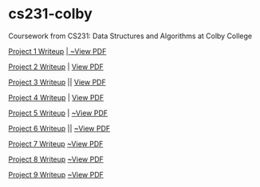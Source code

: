 # cs231-colby
Coursework from CS231: Data Structures and Algorithms at Colby College

[Project 1 Writeup](https://wiki.colby.edu/display/~ajkarale/Project+1)
[| ~View PDF](https://github.com/akaralekas/cs231-colby/blob/master/Project1/writeup_cs231project1.pdf)

[Project 2 Writeup](https://wiki.colby.edu/display/~ajkarale/Project+2)
| [View PDF](https://github.com/akaralekas/cs231-colby/blob/master/Project2/writeup_cs231project2.pdf)

[Project 3 Writeup](https://wiki.colby.edu/display/~ajkarale/Project+3)
|| [View PDF](https://github.com/akaralekas/cs231-colby/blob/master/Project3/writeup_cs231project3.pdf)

[Project 4 Writeup](https://wiki.colby.edu/display/~ajkarale/Project+4)
| [View PDF](https://github.com/akaralekas/cs231-colby/blob/master/Project4/writeup_cs231project4.pdf)

[Project 5 Writeup](https://wiki.colby.edu/display/~ajkarale/Project+5)
| [~View PDF](https://github.com/akaralekas/cs231-colby/blob/master/Project5/writeup_cs231project5.pdf)

[Project 6 Writeup](https://wiki.colby.edu/display/~ajkarale/Project+6)
|| [~View PDF](https://github.com/akaralekas/cs231-colby/blob/master/Project6/writeup_cs231project6.pdf)

[Project 7 Writeup](https://wiki.colby.edu/display/~ajkarale/Project+7)
[~View PDF](https://github.com/akaralekas/cs231-colby/blob/master/Project7/writeup_cs231project7.pdf)

[Project 8 Writeup](https://wiki.colby.edu/display/~ajkarale/Project+8)
[~View PDF](https://github.com/akaralekas/cs231-colby/blob/master/Project8/writeup_cs231project8.pdf)

[Project 9 Writeup](https://wiki.colby.edu/display/~ajkarale/Project+9)
[~View PDF](https://github.com/akaralekas/cs231-colby/blob/master/Project9/writeup_cs231project9.pdf)
